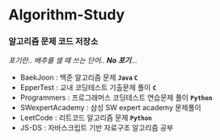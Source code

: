 # Algorithm-Study

### 알고리즘 문제 코드 저장소

_포기란.. 배추를 셀 때 쓰는 단어.. __No 포기__..._

- BaekJoon : 백준 알고리즘 문제 **`Java` `C`**
- EpperTest : 교내 코딩테스트 기출문제 풀이 **`C`**
- Programmers : 프로그래머스 코딩테스트 연습문제 풀이 **`Python`**
- SWexpertAcademy : 삼성 SW expert academy 문제풀이
- LeetCode : 리트코드 알고리즘 문제 **`Python`**
- JS-DS : 자바스크립트 기반 자료구조 알고리즘 공부
    